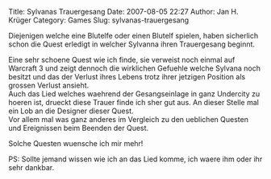 Title: Sylvanas Trauergesang
Date: 2007-08-05 22:27
Author: Jan H. Krüger
Category: Games
Slug: sylvanas-trauergesang

<span><span> Diejenigen welche eine Blutelfe oder einen Blutelf spielen,
haben sicherlich schon die Quest erledigt in welcher Sylvanna ihren
Trauergesang beginnt.</span></span>  
  
Eine sehr schoene Quest wie ich finde, sie verweist noch einmal auf
Warcraft 3 und zeigt dennoch die wirklichen Gefuehle welche Sylvana noch
besitzt und das der Verlust ihres Lebens trotz ihrer jetzigen Position
als grossen Verlust ansieht.  
Auch das Lied welches waehrend der Gesangseinlage in ganz Undercity zu
hoeren ist, drueckt diese Trauer finde ich sher gut aus. An dieser
Stelle mal ein Lob an die Designer dieser Quest.  
Vor allem mal was ganz anderes im Vergleich zu den ueblichen Questen und
Ereignissen beim Beenden der Quest.  
  
Solche Questen wuensche ich mir mehr!  
  
PS: Sollte jemand wissen wie ich an das Lied komme, ich waere ihm oder
ihr sehr dankbar.
